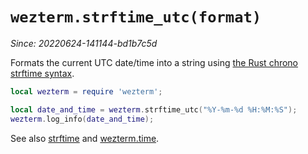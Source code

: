 # `wezterm.strftime_utc(format)`

*Since: 20220624-141144-bd1b7c5d*

Formats the current UTC date/time into a string using [the Rust chrono
strftime syntax](https://docs.rs/chrono/0.4.19/chrono/format/strftime/index.html).

```lua
local wezterm = require 'wezterm';

local date_and_time = wezterm.strftime_utc("%Y-%m-%d %H:%M:%S");
wezterm.log_info(date_and_time);
```

See also [strftime](strftime.md) and [wezterm.time](../wezterm.time/index.markdown).
